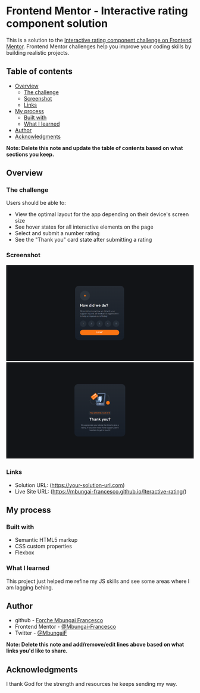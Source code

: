 # Frontend Mentor - Interactive rating component solution

This is a solution to the [Interactive rating component challenge on Frontend Mentor](https://www.frontendmentor.io/challenges/interactive-rating-component-koxpeBUmI). Frontend Mentor challenges help you improve your coding skills by building realistic projects. 

## Table of contents

- [Overview](#overview)
  - [The challenge](#the-challenge)
  - [Screenshot](#screenshot)
  - [Links](#links)
- [My process](#my-process)
  - [Built with](#built-with)
  - [What I learned](#what-i-learned)
- [Author](#author)
- [Acknowledgments](#acknowledgments)

**Note: Delete this note and update the table of contents based on what sections you keep.**

## Overview

### The challenge

Users should be able to:

- View the optimal layout for the app depending on their device's screen size
- See hover states for all interactive elements on the page
- Select and submit a number rating
- See the "Thank you" card state after submitting a rating

### Screenshot

![](./ScreenShots/1.png)
![](./ScreenShots/2.png)

### Links

- Solution URL: (https://your-solution-url.com)
- Live Site URL: (https://mbungai-francesco.github.io/Iteractive-rating/)

## My process

### Built with

- Semantic HTML5 markup
- CSS custom properties
- Flexbox

### What I learned

This project just helped me refine my JS skills and see some areas where I am lagging behing.


## Author

- github - [Forche Mbungai Francesco](https://github.com/Mbungai-Francesco)
- Frontend Mentor - [@Mbungai-Francesco](https://www.frontendmentor.io/profile/Mbungai-Francesco)
- Twitter - [@MbungaiF](https://twitter.com/MbungaiF)

**Note: Delete this note and add/remove/edit lines above based on what links you'd like to share.**

## Acknowledgments

I thank God for the strength and resources he keeps sending my way.